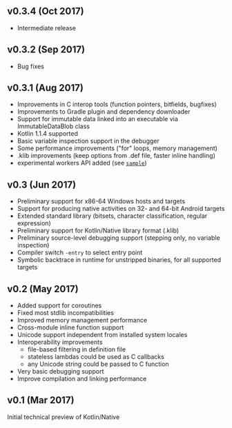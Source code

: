 ## v0.3.4 (Oct 2017) ##
  * Intermediate release

## v0.3.2 (Sep 2017) ##
  * Bug fixes

## v0.3.1 (Aug 2017) ##
  * Improvements in C interop tools (function pointers, bitfields, bugfixes)
  * Improvements to Gradle plugin and dependency downloader
  * Support for immutable data linked into an executable via ImmutableDataBlob class
  * Kotlin 1.1.4 supported
  * Basic variable inspection support in the debugger
  * Some performance improvements ("for" loops, memory management)
  * .klib improvements (keep options from .def file, faster inline handling)
  * experimental workers API added (see [`sample`](https://github.com/JetBrains/kotlin-native/blob/master/samples/workers))

## v0.3 (Jun 2017) ##
  * Preliminary support for x86-64 Windows hosts and targets
  * Support for producing native activities on 32- and 64-bit Android targets
  * Extended standard library (bitsets, character classification, regular expression)
  * Preliminary support for Kotlin/Native library format (.klib)
  * Preliminary source-level debugging support (stepping only, no variable inspection)
  * Compiler switch `-entry` to select entry point
  * Symbolic backtrace in runtime for unstripped binaries, for all supported targets

## v0.2 (May 2017) ##
  * Added support for coroutines
  * Fixed most stdlib incompatibilities
  * Improved memory management performance
  * Cross-module inline function support
  * Unicode support independent from installed system locales
  * Interoperability improvements
     * file-based filtering in definition file
     * stateless lambdas could be used as C callbacks
     * any Unicode string could be passed to C function
  * Very basic debugging support
  * Improve compilation and linking performance

## v0.1 (Mar 2017) ##
Initial technical preview of Kotlin/Native